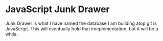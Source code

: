 # JavaScript Junk Drawer

Junk Drawer is what I have named the database I am building atop git is JavaScript.
This will eventually hold that imeplementation, but it will be a while.
